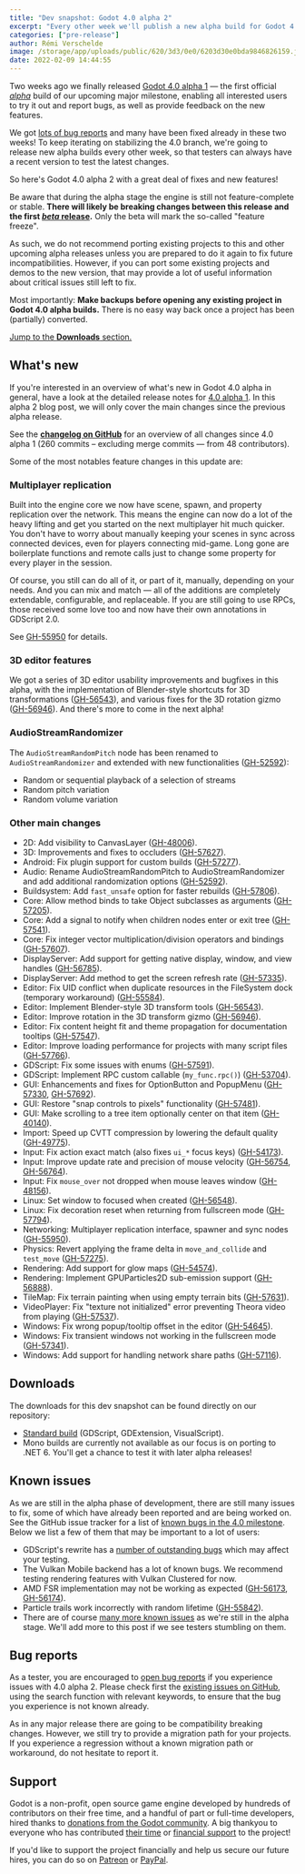 ```yaml
---
title: "Dev snapshot: Godot 4.0 alpha 2"
excerpt: "Every other week we'll publish a new alpha build for Godot 4.0! This is the second build, adding a number of new features and a ton of bug fixes that should be beneficial to both existing and new alpha testers!"
categories: ["pre-release"]
author: Rémi Verschelde
image: /storage/app/uploads/public/620/3d3/0e0/6203d30e0bda9846826159.jpg
date: 2022-02-09 14:44:55
---
```


Two weeks ago we finally released [Godot 4.0 alpha 1](/article/dev-snapshot-godot-4-0-alpha-1) ― the first official [*alpha*](https://en.wikipedia.org/wiki/Software_release_life_cycle#Alpha) build of our upcoming major milestone, enabling all interested users to try it out and report bugs, as well as provide feedback on the new features.

We got [lots of bug reports](https://github.com/godotengine/godot/issues?q=is%3Aissue+is%3Aopen+label%3Abug+milestone%3A4.0+) and many have been fixed already in these two weeks! To keep iterating on stabilizing the 4.0 branch, we're going to release new alpha builds every other week, so that testers can always have a recent version to test the latest changes.

So here's Godot 4.0 alpha 2 with a great deal of fixes and new features!

Be aware that during the alpha stage the engine is still not feature-complete or stable. **There will likely be breaking changes between this release and the first [*beta* release](https://en.wikipedia.org/wiki/Software_release_life_cycle#Beta).** Only the beta will mark the so-called "feature freeze".

As such, we do not recommend porting existing projects to this and other upcoming alpha releases unless you are prepared to do it again to fix future incompatibilities. However, if you can port some existing projects and demos to the new version, that may provide a lot of useful information about critical issues still left to fix.

Most importantly: **Make backups before opening any existing project in Godot 4.0 alpha builds.** There is no easy way back once a project has been (partially) converted.

[Jump to the **Downloads** section.](#downloads)

## What's new

If you're interested in an overview of what's new in Godot 4.0 alpha in general, have a look at the detailed release notes for [4.0 alpha 1](/article/dev-snapshot-godot-4-0-alpha-1). In this alpha 2 blog post, we will only cover the main changes since the previous alpha release.

See the [**changelog on GitHub**](https://github.com/godotengine/godot/compare/31a7ddbf838572e50415159a56720275f9523262...79077e6c10db9e8e53a8134f72e326f3ffb9c51c) for an overview of all changes since 4.0 alpha 1 (260 commits – excluding merge commits ― from 48 contributors).

Some of the most notables feature changes in this update are:

### Multiplayer replication

Built into the engine core we now have scene, spawn, and property replication over the network. This means the engine can now do a lot of the heavy lifting and get you started on the next multiplayer hit much quicker. You don't have to worry about manually keeping your scenes in sync across connected devices, even for players connecting mid-game. Long gone are boilerplate functions and remote calls just to change some property for every player in the session. 

Of course, you still can do all of it, or part of it, manually, depending on your needs. And you can mix and match — all of the additions are completely extendable, configurable, and replaceable. If you are still going to use RPCs, those received some love too and now have their own annotations in GDScript 2.0.

See [GH-55950](https://github.com/godotengine/godot/pull/55950) for details.

### 3D editor features

We got a series of 3D editor usability improvements and bugfixes in this alpha, with the implementation of Blender-style shortcuts for 3D transformations ([GH-56543](https://github.com/godotengine/godot/pull/56543)), and various fixes for the 3D rotation gizmo ([GH-56946](https://github.com/godotengine/godot/pull/56946)). And there's more to come in the next alpha!

### AudioStreamRandomizer

The `AudioStreamRandomPitch` node has been renamed to `AudioStreamRandomizer` and extended with new functionalities ([GH-52592](https://github.com/godotengine/godot/pull/52592)):
- Random or sequential playback of a selection of streams
- Random pitch variation
- Random volume variation

### Other main changes

- 2D: Add visibility to CanvasLayer ([GH-48006](https://github.com/godotengine/godot/pull/48006)).
- 3D: Improvements and fixes to occluders ([GH-57627](https://github.com/godotengine/godot/pull/57627)).
- Android: Fix plugin support for custom builds ([GH-57277](https://github.com/godotengine/godot/pull/57277)).
- Audio: Rename AudioStreamRandomPitch to AudioStreamRandomizer and add additional randomization options ([GH-52592](https://github.com/godotengine/godot/pull/52592)).
- Buildsystem: Add `fast_unsafe` option for faster rebuilds ([GH-57806](https://github.com/godotengine/godot/pull/57806)).
- Core: Allow method binds to take Object subclasses as arguments ([GH-57205](https://github.com/godotengine/godot/pull/57205)).
- Core: Add a signal to notify when children nodes enter or exit tree ([GH-57541](https://github.com/godotengine/godot/pull/57541)).
- Core: Fix integer vector multiplication/division operators and bindings ([GH-57607](https://github.com/godotengine/godot/pull/57607)).
- DisplayServer: Add support for getting native display, window, and view handles ([GH-56785](https://github.com/godotengine/godot/pull/56785)).
- DisplayServer: Add method to get the screen refresh rate ([GH-57335](https://github.com/godotengine/godot/pull/57335)).
- Editor: Fix UID conflict when duplicate resources in the FileSystem dock (temporary workaround) ([GH-55584](https://github.com/godotengine/godot/pull/55584)).
- Editor: Implement Blender-style 3D transform tools ([GH-56543](https://github.com/godotengine/godot/pull/56543)).
- Editor: Improve rotation in the 3D transform gizmo ([GH-56946](https://github.com/godotengine/godot/pull/56946)).
- Editor: Fix content height fit and theme propagation for documentation tooltips ([GH-57547](https://github.com/godotengine/godot/pull/57547)).
- Editor: Improve loading performance for projects with many script files ([GH-57766](https://github.com/godotengine/godot/pull/57766)).
- GDScript: Fix some issues with enums ([GH-57591](https://github.com/godotengine/godot/pull/57591)).
- GDScript: Implement RPC custom callable (`my_func.rpc()`) ([GH-53704](https://github.com/godotengine/godot/pull/53704)).
- GUI: Enhancements and fixes for OptionButton and PopupMenu ([GH-57330](https://github.com/godotengine/godot/pull/57330), [GH-57692](https://github.com/godotengine/godot/pull/57692)).
- GUI: Restore "snap controls to pixels" functionality ([GH-57481](https://github.com/godotengine/godot/pull/57481)).
- GUI: Make scrolling to a tree item optionally center on that item ([GH-40140](https://github.com/godotengine/godot/pull/40140)).
- Import: Speed up CVTT compression by lowering the default quality ([GH-49775](https://github.com/godotengine/godot/pull/49775)).
- Input: Fix action exact match (also fixes `ui_*` focus keys) ([GH-54173](https://github.com/godotengine/godot/pull/54173)).
- Input: Improve update rate and precision of mouse velocity ([GH-56754](https://github.com/godotengine/godot/pull/56754), [GH-56764](https://github.com/godotengine/godot/pull/56764)).
- Input: Fix `mouse_over` not dropped when mouse leaves window ([GH-48156](https://github.com/godotengine/godot/pull/48156)).
- Linux: Set window to focused when created ([GH-56548](https://github.com/godotengine/godot/pull/56548)).
- Linux: Fix decoration reset when returning from fullscreen mode ([GH-57794](https://github.com/godotengine/godot/pull/57794)).
- Networking: Multiplayer replication interface, spawner and sync nodes ([GH-55950](https://github.com/godotengine/godot/pull/55950)).
- Physics: Revert applying the frame delta in `move_and_collide` and `test_move` ([GH-57275](https://github.com/godotengine/godot/pull/57275)).
- Rendering: Add support for glow maps ([GH-54574](https://github.com/godotengine/godot/pull/54574)).
- Rendering: Implement GPUParticles2D sub-emission support ([GH-56888](https://github.com/godotengine/godot/pull/56888)).
- TileMap: Fix terrain painting when using empty terrain bits ([GH-57631](https://github.com/godotengine/godot/pull/57631)).
- VideoPlayer: Fix "texture not initialized" error preventing Theora video from playing ([GH-57537](https://github.com/godotengine/godot/pull/57537)).
- Windows: Fix wrong popup/tooltip offset in the editor ([GH-54645](https://github.com/godotengine/godot/pull/54645)).
- Windows: Fix transient windows not working in the fullscreen mode ([GH-57341](https://github.com/godotengine/godot/pull/57341)).
- Windows: Add support for handling network share paths ([GH-57116](https://github.com/godotengine/godot/pull/57116)).

<a id="downloads"></a>
## Downloads

The downloads for this dev snapshot can be found directly on our repository:

* [Standard build](https://downloads.tuxfamily.org/godotengine/4.0/alpha2/) (GDScript, GDExtension, VisualScript).
* Mono builds are currently not available as our focus is on porting to .NET 6. You'll get a chance to test it with later alpha releases!

## Known issues

As we are still in the alpha phase of development, there are still many issues to fix, some of which have already been reported and are being worked on. See the GitHub issue tracker for a list of [known bugs in the 4.0 milestone](https://github.com/godotengine/godot/issues?q=is%3Aissue+is%3Aopen+milestone%3A4.0+label%3Abug+). Below we list a few of them that may be important to a lot of users:

* GDScript's rewrite has a [number of outstanding bugs](https://github.com/godotengine/godot/pulls?q=is%3Apr+is%3Aopen+label%3Abug+label%3Atopic%3Agdscript+milestone%3A4.0+) which may affect your testing.
* The Vulkan Mobile backend has a lot of known bugs. We recommend testing rendering features with Vulkan Clustered for now.
* AMD FSR implementation may not be working as expected ([GH-56173](https://github.com/godotengine/godot/issues/56173), [GH-56174](https://github.com/godotengine/godot/issues/56174)).
* Particle trails work incorrectly with random lifetime ([GH-55842](https://github.com/godotengine/godot/issues/55842)).
* There are of course [many more known issues](https://github.com/godotengine/godot/issues?q=is%3Aissue+is%3Aopen+milestone%3A4.0+label%3Abug+) as we're still in the alpha stage. We'll add more to this post if we see testers stumbling on them.

## Bug reports

As a tester, you are encouraged to [open bug reports](https://github.com/godotengine/godot/issues) if you experience issues with 4.0 alpha 2. Please check first the [existing issues on GitHub](https://github.com/godotengine/godot/issues), using the search function with relevant keywords, to ensure that the bug you experience is not known already.

As in any major release there are going to be compatibility breaking changes. However, we still try to provide a migration path for your projects. If you experience a regression without a known migration path or workaround, do not hesitate to report it.

## Support

Godot is a non-profit, open source game engine developed by hundreds of contributors on their free time, and a handful of part or full-time developers, hired thanks to [donations from the Godot community](https://godotengine.org/donate). A big thankyou to everyone who has contributed [their time](https://github.com/godotengine/godot/blob/master/AUTHORS.md) or [financial support](https://github.com/godotengine/godot/blob/master/DONORS.md) to the project!

If you'd like to support the project financially and help us secure our future hires, you can do so on [Patreon](https://www.patreon.com/godotengine) or [PayPal](https://godotengine.org/donate).